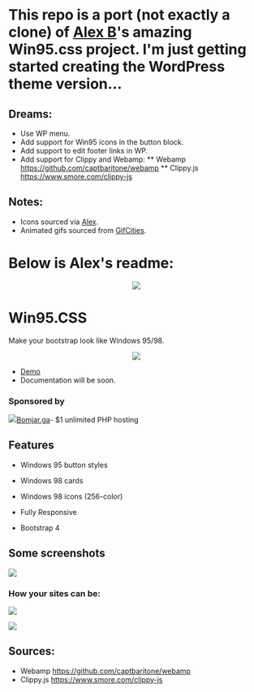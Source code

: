# This repo is a port (not exactly a clone) of <a href="https://github.com/AlexBSoft/win95.css">Alex B</a>'s amazing Win95.css project.  I'm just getting started creating the WordPress theme version...

## Dreams:
* Use WP menu.
* Add support for Win95 icons in the button block.
* Add support to edit footer links in WP.
* Add support for Clippy and Webamp: 
** Webamp https://github.com/captbaritone/webamp
** Clippy.js https://www.smore.com/clippy-js

## Notes:
* Icons sourced via [Alex](https://alexbsoft.github.io/win95.css/).
* Animated gifs sourced from [GifCities](https://gifcities.org/).



# Below is Alex's readme:

<p align="center">
    <a href="https://alexbsoft.github.io/win95.css/">
        <img src="https://i.imgur.com/kbXAcTA.png">
    </a>
</p>

# Win95.CSS

Make your bootstrap look like Windows 95/98.
<p align="center">
    <a href="https://alexbsoft.github.io/win95.css/personal_page.html">
        <img src="https://i.imgur.com/vP9AzdG.png">
    </a>
</p>

- [Demo](https://alexbsoft.github.io/win95.css/)
- Documentation will be soon.

### Sponsored by

<a href="https://bomjar.ga">
<img src="https://bomjar.ga/assets/logo.png">Bomjar.ga</a>- $1 unlimited PHP hosting

## Features

- Windows 95 button styles

- Windows 98 cards

- Windows 98 icons (256-color)

- Fully Responsive

- Bootstrap 4


## Some screenshots

![](https://i.imgur.com/AgQonjb.png)

### How your sites can be:

![](https://i.imgur.com/rTDXYOE.png)

![](https://i.imgur.com/mea9LmK.png)


## Sources:

- Webamp https://github.com/captbaritone/webamp
- Clippy.js https://www.smore.com/clippy-js